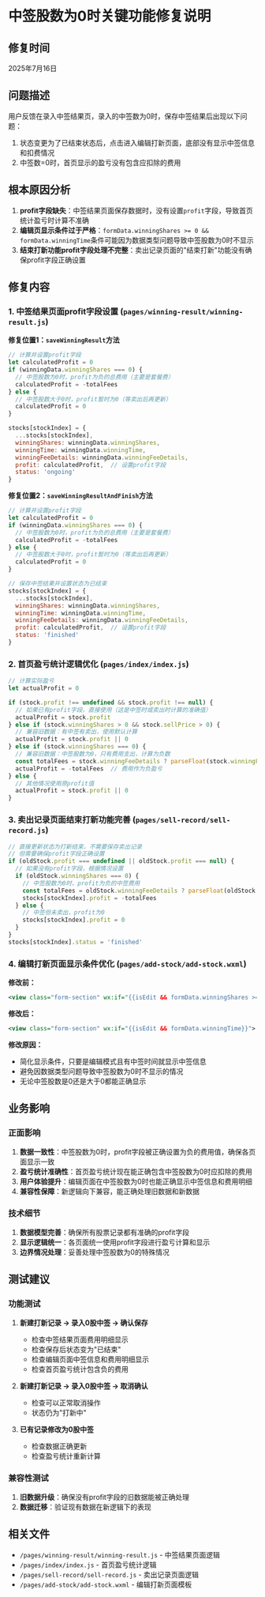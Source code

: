 # 中签股数为0时关键功能修复说明

## 修复时间
2025年7月16日

## 问题描述
用户反馈在录入中签结果页，录入的中签数为0时，保存中签结果后出现以下问题：
1. 状态变更为了已结束状态后，点击进入编辑打新页面，底部没有显示中签信息和扣费情况
2. 中签数=0时，首页显示的盈亏没有包含应扣除的费用

## 根本原因分析
1. **profit字段缺失**：中签结果页面保存数据时，没有设置`profit`字段，导致首页统计盈亏时计算不准确
2. **编辑页显示条件过于严格**：`formData.winningShares >= 0 && formData.winningTime`条件可能因为数据类型问题导致中签股数为0时不显示
3. **结束打新功能profit字段处理不完整**：卖出记录页面的"结束打新"功能没有确保profit字段正确设置

## 修复内容

### 1. 中签结果页面profit字段设置 (`pages/winning-result/winning-result.js`)

**修复位置1：`saveWinningResult`方法**
```javascript
// 计算并设置profit字段
let calculatedProfit = 0
if (winningData.winningShares === 0) {
  // 中签股数为0时，profit为负的总费用（主要是套餐费）
  calculatedProfit = -totalFees
} else {
  // 中签股数大于0时，profit暂时为0（等卖出后再更新）
  calculatedProfit = 0
}

stocks[stockIndex] = {
  ...stocks[stockIndex],
  winningShares: winningData.winningShares,
  winningTime: winningData.winningTime,
  winningFeeDetails: winningData.winningFeeDetails,
  profit: calculatedProfit,  // 设置profit字段
  status: 'ongoing'
}
```

**修复位置2：`saveWinningResultAndFinish`方法**
```javascript
// 计算并设置profit字段
let calculatedProfit = 0
if (winningData.winningShares === 0) {
  // 中签股数为0时，profit为负的总费用（主要是套餐费）
  calculatedProfit = -totalFees
} else {
  // 中签股数大于0时，profit暂时为0（等卖出后再更新）
  calculatedProfit = 0
}

// 保存中签结果并设置状态为已结束
stocks[stockIndex] = {
  ...stocks[stockIndex],
  winningShares: winningData.winningShares,
  winningTime: winningData.winningTime,
  winningFeeDetails: winningData.winningFeeDetails,
  profit: calculatedProfit,  // 设置profit字段
  status: 'finished'
}
```

### 2. 首页盈亏统计逻辑优化 (`pages/index/index.js`)

```javascript
// 计算实际盈亏
let actualProfit = 0

if (stock.profit !== undefined && stock.profit !== null) {
  // 如果已有profit字段，直接使用（这是中签时或卖出时计算的准确值）
  actualProfit = stock.profit
} else if (stock.winningShares > 0 && stock.sellPrice > 0) {
  // 兼容旧数据：有中签有卖出，使用默认计算
  actualProfit = stock.profit || 0
} else if (stock.winningShares === 0) {
  // 兼容旧数据：中签股数为0，只有费用支出，计算为负数
  const totalFees = stock.winningFeeDetails ? parseFloat(stock.winningFeeDetails.totalFee || 0) : 0
  actualProfit = -totalFees  // 费用作为负盈亏
} else {
  // 其他情况使用原profit值
  actualProfit = stock.profit || 0
}
```

### 3. 卖出记录页面结束打新功能完善 (`pages/sell-record/sell-record.js`)

```javascript
// 直接更新状态为打新结束，不需要保存卖出记录
// 但需要确保profit字段正确设置
if (oldStock.profit === undefined || oldStock.profit === null) {
  // 如果没有profit字段，根据情况设置
  if (oldStock.winningShares === 0) {
    // 中签股数为0时，profit为负的中签费用
    const totalFees = oldStock.winningFeeDetails ? parseFloat(oldStock.winningFeeDetails.totalFee || 0) : 0
    stocks[stockIndex].profit = -totalFees
  } else {
    // 中签但未卖出，profit为0
    stocks[stockIndex].profit = 0
  }
}
stocks[stockIndex].status = 'finished'
```

### 4. 编辑打新页面显示条件优化 (`pages/add-stock/add-stock.wxml`)

**修改前：**
```xml
<view class="form-section" wx:if="{{isEdit && formData.winningShares >= 0 && formData.winningTime}}">
```

**修改后：**
```xml
<view class="form-section" wx:if="{{isEdit && formData.winningTime}}">
```

**修改原因：**
- 简化显示条件，只要是编辑模式且有中签时间就显示中签信息
- 避免因数据类型问题导致中签股数为0时不显示的情况
- 无论中签股数是0还是大于0都能正确显示

## 业务影响

### 正面影响
1. **数据一致性**：中签股数为0时，profit字段被正确设置为负的费用值，确保各页面显示一致
2. **盈亏统计准确性**：首页盈亏统计现在能正确包含中签股数为0时应扣除的费用
3. **用户体验提升**：编辑页面在中签股数为0时也能正确显示中签信息和费用明细
4. **兼容性保障**：新逻辑向下兼容，能正确处理旧数据和新数据

### 技术细节
1. **数据模型完善**：确保所有股票记录都有准确的profit字段
2. **显示逻辑统一**：各页面统一使用profit字段进行盈亏计算和显示
3. **边界情况处理**：妥善处理中签股数为0的特殊情况

## 测试建议

### 功能测试
1. **新建打新记录 → 录入0股中签 → 确认保存**
   - 检查中签结果页面费用明细显示
   - 检查保存后状态变为"已结束"
   - 检查编辑页面中签信息和费用明细显示
   - 检查首页盈亏统计包含负的费用

2. **新建打新记录 → 录入0股中签 → 取消确认**
   - 检查可以正常取消操作
   - 状态仍为"打新中"

3. **已有记录修改为0股中签**
   - 检查数据正确更新
   - 检查盈亏统计重新计算

### 兼容性测试
1. **旧数据升级**：确保没有profit字段的旧数据能被正确处理
2. **数据迁移**：验证现有数据在新逻辑下的表现

## 相关文件
- `/pages/winning-result/winning-result.js` - 中签结果页面逻辑
- `/pages/index/index.js` - 首页盈亏统计逻辑
- `/pages/sell-record/sell-record.js` - 卖出记录页面逻辑
- `/pages/add-stock/add-stock.wxml` - 编辑打新页面模板
